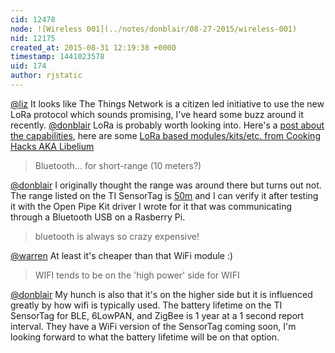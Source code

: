 ```yaml
---
cid: 12478
node: ![Wireless 001](../notes/donblair/08-27-2015/wireless-001)
nid: 12175
created_at: 2015-08-31 12:19:38 +0000
timestamp: 1441023578
uid: 174
author: rjstatic
---
```


[@liz](/profile/liz) It looks like The Things Network is a citizen led initiative to use the new LoRa protocol which sounds promising, I've heard some buzz around it recently. [@donblair](/profile/donblair) LoRa is probably worth looking into. Here's a [post about the capabilities](https://www.cooking-hacks.com/documentation/tutorials/extreme-range-lora-sx1272-module-shield-arduino-raspberry-pi-intel-galileo/), here are some [LoRa based modules/kits/etc. from Cooking Hacks AKA Libelium](https://www.cooking-hacks.com/shop/wireless/extreme-range-lora)

>  Bluetooth... for short-range (10 meters?)

[@donblair](/profile/donblair) I originally thought the range was around there but turns out not. The range listed on the TI SensorTag is [50m](http://www.ti.com/ww/en/wireless_connectivity/sensortag2015/?INTC=SensorTag&HQS=sensortag) and I can verify it after testing it with the Open Pipe Kit driver I wrote for it that was communicating through a Bluetooth USB on a Rasberry Pi. 

> bluetooth is always so crazy expensive!

[@warren](/profile/warren) At least it's cheaper than that WiFi module :)

> WIFI tends to be on the 'high power' side for WIFI

[@donblair](/profile/donblair) My hunch is also that it's on the higher side but it is influenced greatly by how wifi is typically used. The battery lifetime on the TI SensorTag for BLE, 6LowPAN, and ZigBee is 1 year at a 1 second report interval. They have a WiFi version of the SensorTag coming soon, I'm looking forward to what the battery lifetime will be on that option.